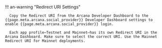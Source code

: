 !!! an-warning "Redirect URI Settings"

      Copy the Redirect URI from the Arcana Developer Dashboard to the {{page.meta.arcana.social_provider}} Developer Dashboard settings to enable {{page.meta.arcana.social_provider}} login.

      Each app profile—Testnet and Mainnet—has its own Redirect URI in the Arcana Dashboard. Make sure to select the correct URI. Use the Mainnet Redirect URI for Mainnet deployments.